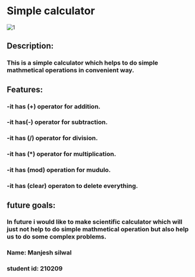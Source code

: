 # Simple calculator
![1](https://user-images.githubusercontent.com/84695191/125804565-ee20d100-badf-4325-a6dc-4622bffc9f93.png)
## Description:
###  This is a simple calculator which helps to do simple mathmetical operations in convenient way.
## Features:
 ### -it has (+) operator for addition.
 ### -it has(-) operator for subtraction.
 ### -it has (/) operator for division.
 ### -it has (*) operator for multiplication.
 ### -it has (mod) operation for mudulo.
 ### -it has (clear) operaton to delete everything.
## future goals:
 ### In future i would like to make scientific calculator which will just not help to do simple mathmetical operation but also help us to do some complex problems.
 
 
 ### Name: Manjesh silwal
 ### student id: 210209


